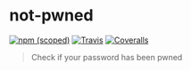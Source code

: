 # not-pwned
[![npm (scoped)](https://img.shields.io/npm/v/not-pwned.svg)](https://www.npmjs.com/package/not-pwned)
[![Travis](https://img.shields.io/travis/thiamsantos/not-pwned.svg)](https://travis-ci.org/thiamsantos/not-pwned)
[![Coveralls](https://img.shields.io/coveralls/thiamsantos/not-pwned.svg)](https://coveralls.io/github/thiamsantos/not-pwned?branch=master)

> Check if your password has been pwned
